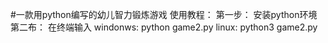 #一款用python编写的幼儿智力锻炼游戏
使用教程：
第一步：
安装python环境
第二布：
在终端输入
windonws: python game2.py
linux: python3 game2.py

